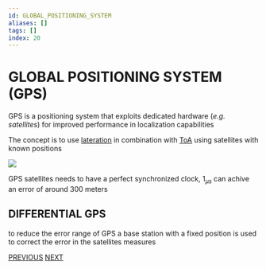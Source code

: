 ```yaml
---
id: GLOBAL_POSITIONING_SYSTEM
aliases: []
tags: []
index: 20
---
```


# GLOBAL POSITIONING SYSTEM (GPS)

GPS is a positioning system that exploits dedicated hardware (*e.g. satellites*) for improved performance in localization capabilities

The concept is to use [lateration](BASE_TECHNIQUES.md#LATERATION) in combination with [ToA](mobile_systems/BASE_TECHNIQUES.md) using satellites with known positions

![](mobile_systems/Pasted%20image%2020240608190728.png)

GPS satellites needs to have a perfect synchronized clock, $1_{\mu s}$ can achive an error of around 300 meters

## DIFFERENTIAL GPS

to reduce the error range of GPS a base station with a fixed position is used to correct the error in the satellites measures

[PREVIOUS](pages/positioning_systems/MANET_POSITIONING_SYSTEMS.md) [NEXT](mobile_systems/pages/positioning_systems/NO_INFRASTRUCTURE_POSITIONING_SYSTEMS.md)
